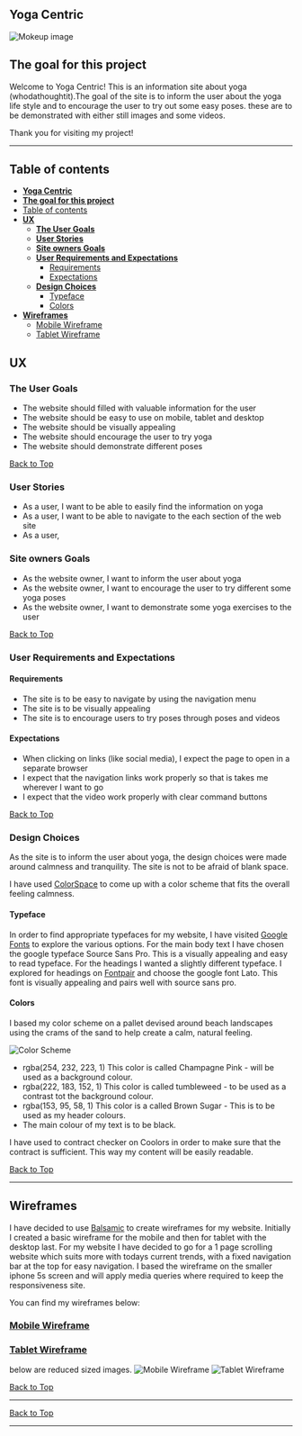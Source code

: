 ## **Yoga Centric**
![Mokeup image](wireframes/mockup-image.jpg)

## **The goal for this project** 

Welcome to Yoga Centric! 
This is an information site about yoga (whodathoughtit).The goal of the site is to inform the user about the yoga life style and to encourage the user to try out some easy poses. these are to be demonstrated with either still images and some videos.

Thank you for visiting my project!

---
<a></a>
## Table of contents 
- [**Yoga Centric**](#yoga-centric)
- [**The goal for this project**](#the-goal-for-this-project)
- [Table of contents](#table-of-contents)
- [**UX**](#ux)
  - [**The User Goals**](#the-user-goals)
  - [**User Stories**](#user-stories)
  - [**Site owners Goals**](#site-owners-goals)
  - [**User Requirements and Expectations**](#user-requirements-and-expectations)
    - [Requirements](#requirements)
    - [Expectations](#expectations)
  - [**Design Choices**](#design-choices)
    - [Typeface](#typeface)
    - [Colors](#colors)
- [**Wireframes**](#wireframes)
  - [Mobile Wireframe](#mobile-wireframe)
  - [Tablet Wireframe](#tablet-wireframe)


<a name="ux"></a>
## **UX**
<a></a>
### **The User Goals**

* The website should filled with valuable information for the user
* The website should be easy to use on mobile, tablet and desktop
* The website should be visually appealing
* The website should encourage the user to try yoga
* The website should demonstrate different poses

[Back to Top](#table-of-contents)

<a></a>
### **User Stories**

* As a user, I want to be able to easily find the information on yoga
* As a user, I want to be able to navigate to the each section of the web site
* As a user, 


<a></a>
### **Site owners Goals**
* As the website owner, I want to inform the user about yoga 
* As the website owner, I want to encourage the user to try different some yoga poses
* As the website owner, I want to demonstrate some yoga exercises to the user

[Back to Top](#table-of-contents)

<a></a>
### **User Requirements and Expectations**
<a></a>
#### Requirements
* The site is to be easy to navigate by using the navigation menu
* The site is to be visually appealing
* The site is to encourage users to try poses through poses and videos

<a></a>
#### Expectations
* When clicking on links (like social media), I expect the page to open in a separate browser
* I expect that the navigation links work properly so that is takes me wherever I want to go
* I expect that the video work properly with clear command buttons 

[Back to Top](#table-of-contents)

<a></a>
### **Design Choices**
As the site is to inform the user about yoga, the design choices were made around calmness and tranquility. The site is not to be afraid of blank space.

I have used [ColorSpace](https://mycolor.space/ "Coolors.co") to come up with a color scheme that fits the overall feeling calmness.

<a></a>
#### Typeface
In order to find appropriate typefaces for my website, I have visited [Google Fonts](https://fonts.google.com/ "Google Fonts") to explore the various options.
For the main body text I have chosen the google typeface Source Sans Pro. This is a visually appealing and easy to read typeface.
For the headings I wanted a slightly different typeface. I explored for headings on [Fontpair](https://www.fontpair.co/ "Font Pair") and choose the google font Lato.
This font is visually appealing and pairs well with source sans pro.


<a></a>
#### Colors
I based my color scheme on a pallet devised around beach landscapes using the crams of the sand to help create a calm, natural feeling. 

![Color Scheme](wireframes/color-scheme.png)

* rgba(254, 232, 223, 1) This color is called Champagne Pink - will be used as  a background colour. 
* rgba(222, 183, 152, 1) This color is called tumbleweed - to be used as a contrast tot the background colour.
* rgba(153, 95, 58, 1) This color is a called Brown Sugar - This is to be used as my header colours.
* The main colour of my text is to be black.


I have used to contract checker on Coolors in order to make sure that the contract is sufficient.
This way my content will be easily readable. 


[Back to Top](#table-of-contents)

--- 
<a></a>
## **Wireframes**
I have decided to use [Balsamic](https://balsamiq.com/wireframes/) to create wireframes for my website. 
Initially I created a basic wireframe for the mobile and then for tablet with the desktop last. 
For my website I have decided to go for a 1 page scrolling website which suits more with todays current trends, with a fixed navigation bar at the top for easy navigation. 
I based the wireframe on the smaller iphone 5s screen and will apply media queries where required to keep the responsiveness site.

You can find my wireframes below:

### [Mobile Wireframe](wireframes/mobile-wireframe.png)
### [Tablet Wireframe](wireframes/tablet-wireframe.png)
below are reduced sized images.
![Mobile Wireframe](wireframes/mobile-wireframe-thumb.png) 
![Tablet Wireframe](wireframes/tablet-wireframe-thumb.png)


[Back to Top](#table-of-contents)

---


[Back to Top](#table-of-contents)

---